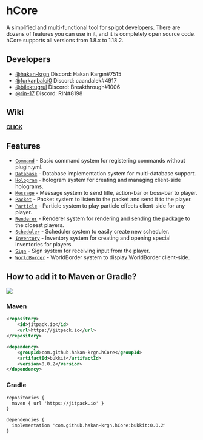 # hCore

A simplified and multi-functional tool for spigot developers. There are dozens of features you can use in it, and it is
completely open source code. hCore supports all versions from 1.8.x to 1.18.2.

## Developers

- [@hakan-krgn](https://github.com/hakan-krgn) Discord: Hakan Kargın#7515
- [@furkanbalci0](https://github.com/furkanbalci0) Discord: caandalek#4917
- [@bilektugrul](https://github.com/bilektugrul) Discord: Breakthrough#1006
- [@rin-17](https://github.com/rin-17) Discord: RIN#8198

## Wiki

**[CLICK](https://github.com/hakan-krgn/hCore/wiki)**

## Features

- [`Command`](https://github.com/hakan-krgn/hCore/wiki/command) - Basic command system for registering commands without
  plugin.yml.
- [`Database`](https://github.com/hakan-krgn/hCore/wiki/database) - Database implementation system for multi-database
  support.
- [`Hologram`](https://github.com/hakan-krgn/hCore/wiki/hologram) - hologram system for creating and managing
  client-side holograms.
- [`Message`](https://github.com/hakan-krgn/hCore/wiki/message) - Message system to send title, action-bar or boss-bar
  to player.
- [`Packet`](https://github.com/hakan-krgn/hCore/wiki/packet) - Packet system to listen to the packet and send it to the
  player.
- [`Particle`](https://github.com/hakan-krgn/hCore/wiki/particle) - Particle system to play particle effects client-side
  for any player.
- [`Renderer`](https://github.com/hakan-krgn/hCore/wiki/renderer) - Renderer system for rendering and sending the
  package to the closest players.
- [`Scheduler`](https://github.com/hakan-krgn/hCore/wiki/scheduler) - Scheduler system to easily create new scheduler.
- [`Inventory`](https://github.com/hakan-krgn/hCore/wiki/inventory) - Inventory system for creating and opening special
  inventories for players.
- [`Sign`](https://github.com/hakan-krgn/hCore/wiki/sign) - Sign system for receiving input from the player.
- [`WorldBorder`](https://github.com/hakan-krgn/hCore/wiki/worldborder) - WorldBorder system to display WorldBorder
  client-side.

## How to add it to Maven or Gradle?

[![](https://jitpack.io/v/hakan-krgn/hCore.svg)](https://jitpack.io/#hakan-krgn/hCore)

### Maven

``` xml
<repository>
    <id>jitpack.io</id>
    <url>https://jitpack.io</url>
</repository>

<dependency>
    <groupId>com.github.hakan-krgn.hCore</groupId>
    <artifactId>bukkit</artifactId>
    <version>0.0.2</version>
</dependency>
```

### Gradle

``` xml
repositories {
  maven { url 'https://jitpack.io' }
}

dependencies {
  implementation 'com.github.hakan-krgn.hCore:bukkit:0.0.2'
}
```

